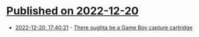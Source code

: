 # [Published on 2022-12-20](index.md)

* [2022-12-20, 17:40:21](https://news.ycombinator.com/item?id=34069305) - [There oughta be a Game Boy capture cartridge](https://there.oughta.be/a/game-boy-capture-cartridge)
